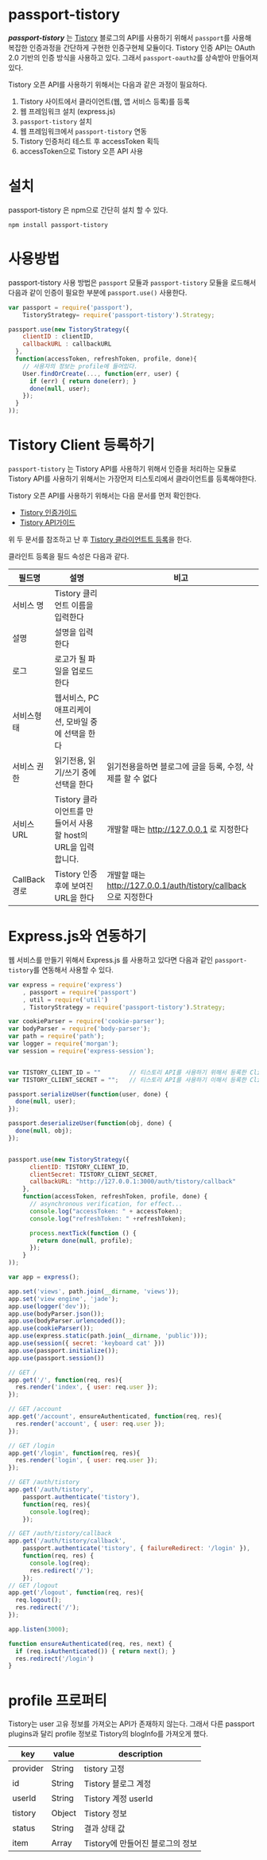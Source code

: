 passport-tistory
================

***passport-tistory*** 는 [Tistory](http://www.tistory.com) 블로그의 API를 사용하기 위해서 `passport`를 사용해 복잡한 인증과정을 간단하게 구현한 인증구현체 모듈이다.
Tistory 인증 API는 OAuth 2.0 기반의 인증 방식을 사용하고 있다. 그래서 `passport-oauth2`를 상속받아 만들어져 있다.

Tistory 오픈 API를 사용하기 위해서는 다음과 같은 과정이 필요하다.

1. Tistory 사이트에서 클라이언트(웹, 앱 서비스 등록)를 등록
2. 웹 프레임워크 설치 (express.js)
3. `passport-tistory` 설치
4. 웹 프레임워크에서 `passport-tistory` 연동
5. Tistory 인증처리 테스트 후 accessToken 획득
5. accessToken으로 Tistory 오픈 API 사용

설치
=======

passport-tistory 은 npm으로 간단히 설치 할 수 있다.

```
npm install passport-tistory
```

사용방법
==========

passport-tistory 사용 방법은 `passport` 모듈과 `passport-tistory` 모듈을 로드해서 다음과 같이 인증이 필요한 부분에 `passport.use()` 사용한다.

```javascript
var passport = require('passport'),
    TistoryStrategy= require('passport-tistory').Strategy;

passport.use(new TistoryStrategy({
    clientID : clientID,
    callbackURL : callbackURL
  },
  function(accessToken, refreshToken, profile, done){
    // 사용자의 정보는 profile에 들어있다.
    User.findOrCreate(..., function(err, user) {
      if (err) { return done(err); }
      done(null, user);
    });
  }
));
```

Tistory Client 등록하기
=====================
`passport-tistory` 는 Tistory API를 사용하기 위해서 인증을 처리하는 모듈로 Tistory API를 사용하기 위해서는 가장먼저 티스토리에서 클라이언트를 등록해야한다.

Tistory 오픈 API를 사용하기 위해서는 다음 문서를 먼저 확인한다.
* [Tistory 인증가이드](http://www.tistory.com/guide/api/oauth)
* [Tistory API가이드](http://www.tistory.com/guide/api/index)

위 두 문서를 참조하고 난 후 [Tistory 클라이언트트 등록](http://www.tistory.com/guide/api/manage/register)을 한다.

클라인트 등록을 필드 속성은 다음과 같다.

| 필드명 | 설명 | 비고 |
|-------|----|-----|
| 서비스 명 | Tistory 클리언트 이름을 입력한다||
| 설명 | 설명을 입력한다||
| 로그 | 로고가 될 파일을 업로드한다||
| 서비스형태 | 웹서비스, PC애프리케이션, 모바일 중에 선택을 한다||
| 서비스 권한 | 읽기전용, 읽기/쓰기 중에 선택을 한다 | 읽기전용을하면 블로그에 글을 등록, 수정, 삭제를 할 수 없다|
| 서비스URL | Tistory 클라이언트를 만들어서 사용할 host의 URL을 입력합니다.|개발할 때는 http://127.0.0.1 로 지정한다|
| CallBack 경로 | Tistory 인증 후에 보여진 URL을 한다 | 개발할 때는 http://127.0.0.1/auth/tistory/callback 으로 지정한다|



Express.js와 연동하기
==================

웹 서비스를 만들기 위해서 Express.js 를 사용하고 있다면 다음과 같인 `passport-tistory`를 연동해서 사용할 수 있다.


```javascript
var express = require('express')
    , passport = require('passport')
    , util = require('util')
    , TistoryStrategy = require('passport-tistory').Strategy;

var cookieParser = require('cookie-parser');
var bodyParser = require('body-parser');
var path = require('path');
var logger = require('morgan');
var session = require('express-session');


var TISTORY_CLIENT_ID = ""        // 티스토리 API를 사용하기 위해서 등록한 Client의 Client ID
var TISTORY_CLIENT_SECRET = "";   // 티스토리 API를 사용하기 이해서 등록한 Client의 Clietn Secret

passport.serializeUser(function(user, done) {
  done(null, user);
});

passport.deserializeUser(function(obj, done) {
  done(null, obj);
});


passport.use(new TistoryStrategy({
      clientID: TISTORY_CLIENT_ID,
      clientSecret: TISTORY_CLIENT_SECRET,
      callbackURL: "http://127.0.0.1:3000/auth/tistory/callback"
    },
    function(accessToken, refreshToken, profile, done) {
      // asynchronous verification, for effect...
      console.log("accessToken: " + accessToken);
      console.log("refreshToken: " +refreshToken);

      process.nextTick(function () {
        return done(null, profile);
      });
    }
));

var app = express();

app.set('views', path.join(__dirname, 'views'));
app.set('view engine', 'jade');
app.use(logger('dev'));
app.use(bodyParser.json());
app.use(bodyParser.urlencoded());
app.use(cookieParser());
app.use(express.static(path.join(__dirname, 'public')));
app.use(session({ secret: 'keyboard cat' }))
app.use(passport.initialize());
app.use(passport.session())

// GET /
app.get('/', function(req, res){
  res.render('index', { user: req.user });
});

// GET /account
app.get('/account', ensureAuthenticated, function(req, res){
  res.render('account', { user: req.user });
});

// GET /login
app.get('/login', function(req, res){
  res.render('login', { user: req.user });
});

// GET /auth/tistory
app.get('/auth/tistory',
    passport.authenticate('tistory'),
    function(req, res){
      console.log(req);
    });

// GET /auth/tistory/callback
app.get('/auth/tistory/callback',
    passport.authenticate('tistory', { failureRedirect: '/login' }),
    function(req, res) {
      console.log(req);
      res.redirect('/');
    });
// GET /logout
app.get('/logout', function(req, res){
  req.logout();
  res.redirect('/');
});

app.listen(3000);

function ensureAuthenticated(req, res, next) {
  if (req.isAuthenticated()) { return next(); }
  res.redirect('/login')
}

```

profile 프로퍼티
================

Tistory는 user 고유 정보를 가져오는 API가 존재하지 않는다. 그래서 다른 passport plugins과 달리 profile 정보로 Tistory의 blogInfo를 가져오게 했다.

| key | value | description |
|-----|-------|-------------|
| provider  | String  | tistory 고정  |
| id        | String  | Tistory 블로그 계정  |
| userId    | String  | Tistory 계정 userId |
| tistory   | Object  | Tistory 정보  |
| status    | String  | 결과 상태 값 |
| item      | Array   | Tistory에 만들어진 블로그의 정보 |
